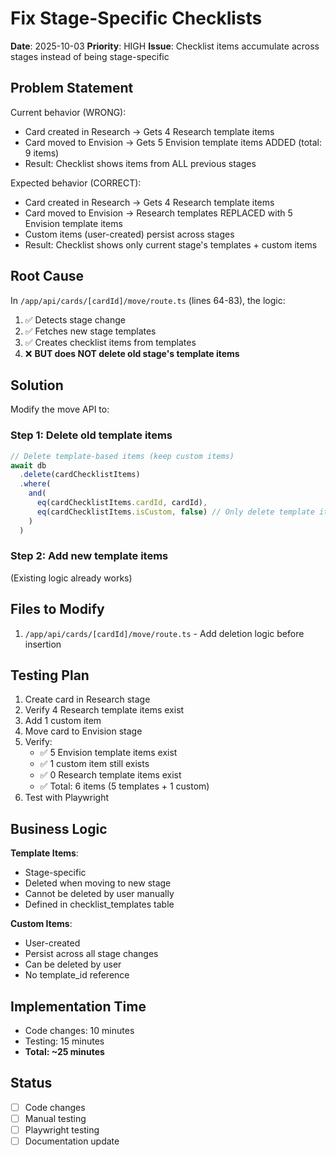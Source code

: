 # Fix Stage-Specific Checklists

**Date**: 2025-10-03
**Priority**: HIGH
**Issue**: Checklist items accumulate across stages instead of being stage-specific

## Problem Statement

Current behavior (WRONG):
- Card created in Research → Gets 4 Research template items
- Card moved to Envision → Gets 5 Envision template items ADDED (total: 9 items)
- Result: Checklist shows items from ALL previous stages

Expected behavior (CORRECT):
- Card created in Research → Gets 4 Research template items
- Card moved to Envision → Research templates REPLACED with 5 Envision template items
- Custom items (user-created) persist across stages
- Result: Checklist shows only current stage's templates + custom items

## Root Cause

In `/app/api/cards/[cardId]/move/route.ts` (lines 64-83), the logic:
1. ✅ Detects stage change
2. ✅ Fetches new stage templates
3. ✅ Creates checklist items from templates
4. ❌ **BUT does NOT delete old stage's template items**

## Solution

Modify the move API to:

### Step 1: Delete old template items
```typescript
// Delete template-based items (keep custom items)
await db
  .delete(cardChecklistItems)
  .where(
    and(
      eq(cardChecklistItems.cardId, cardId),
      eq(cardChecklistItems.isCustom, false) // Only delete template items
    )
  )
```

### Step 2: Add new template items
(Existing logic already works)

## Files to Modify

1. `/app/api/cards/[cardId]/move/route.ts` - Add deletion logic before insertion

## Testing Plan

1. Create card in Research stage
2. Verify 4 Research template items exist
3. Add 1 custom item
4. Move card to Envision stage
5. Verify:
   - ✅ 5 Envision template items exist
   - ✅ 1 custom item still exists
   - ✅ 0 Research template items exist
   - ✅ Total: 6 items (5 templates + 1 custom)
6. Test with Playwright

## Business Logic

**Template Items**:
- Stage-specific
- Deleted when moving to new stage
- Cannot be deleted by user manually
- Defined in checklist_templates table

**Custom Items**:
- User-created
- Persist across all stage changes
- Can be deleted by user
- No template_id reference

## Implementation Time

- Code changes: 10 minutes
- Testing: 15 minutes
- **Total: ~25 minutes**

## Status

- [ ] Code changes
- [ ] Manual testing
- [ ] Playwright testing
- [ ] Documentation update
